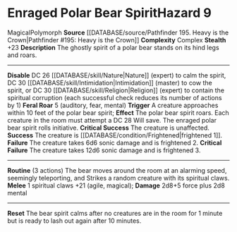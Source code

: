 ﻿---
complexity: Complex
id: '414'
level: '9'
name: Enraged Polar Bear Spirit
rarity: Common
source: '[[DATABASE/source/Pathfinder 195. Heavy is the Crown|Pathfinder #195: Heavy
  is the Crown]]'
trait:
- '[[DATABASE/trait/Magical|Magical]]'
- '[[DATABASE/trait/Polymorph|Polymorph]]'
type: Hazard

---
# Enraged Polar Bear Spirit<span class="item-type">Hazard 9</span>

<span class="item-trait">Magical</span><span class="item-trait">Polymorph</span>
**Source** [[DATABASE/source/Pathfinder 195. Heavy is the Crown|Pathfinder #195: Heavy is the Crown]]
**Complexity** Complex
**Stealth** +23
**Description** The ghostly spirit of a polar bear stands on its hind legs and roars.

---
**Disable** DC 26 [[DATABASE/skill/Nature|Nature]] (expert) to calm the spirit, DC 30 [[DATABASE/skill/Intimidation|Intimidation]] (master) to cow the spirit, or DC 30 [[DATABASE/skill/Religion|Religion]] (expert) to contain the spiritual corruption (each successful check reduces its number of actions by 1)
**Feral Roar** <span class="action-icon">5</span> (auditory, fear, mental) **Trigger** A creature approaches within 10 feet of the polar bear spirit; **Effect** The polar bear spirit roars. Each creature in the room must attempt a DC 28 Will save. The enraged polar bear spirit rolls initiative.
**Critical Success** The creature is unaffected.
**Success** The creature is [[DATABASE/condition/Frightened|frightened 1]].
**Failure** The creature takes 6d6 sonic damage and is frightened 2.
**Critical Failure** The creature takes 12d6 sonic damage and is frightened 3.

---
**Routine** (3 actions) The bear moves around the room at an alarming speed, seemingly teleporting, and Strikes a random creature with its spiritual claws.
 **Melee** <span class="action-icon">1</span> spiritual claws +21 (agile, magical); **Damage** 2d8+5 force plus 2d8 mental

---
**Reset** The bear spirit calms after no creatures are in the room for 1 minute but is ready to lash out again after 10 minutes.
